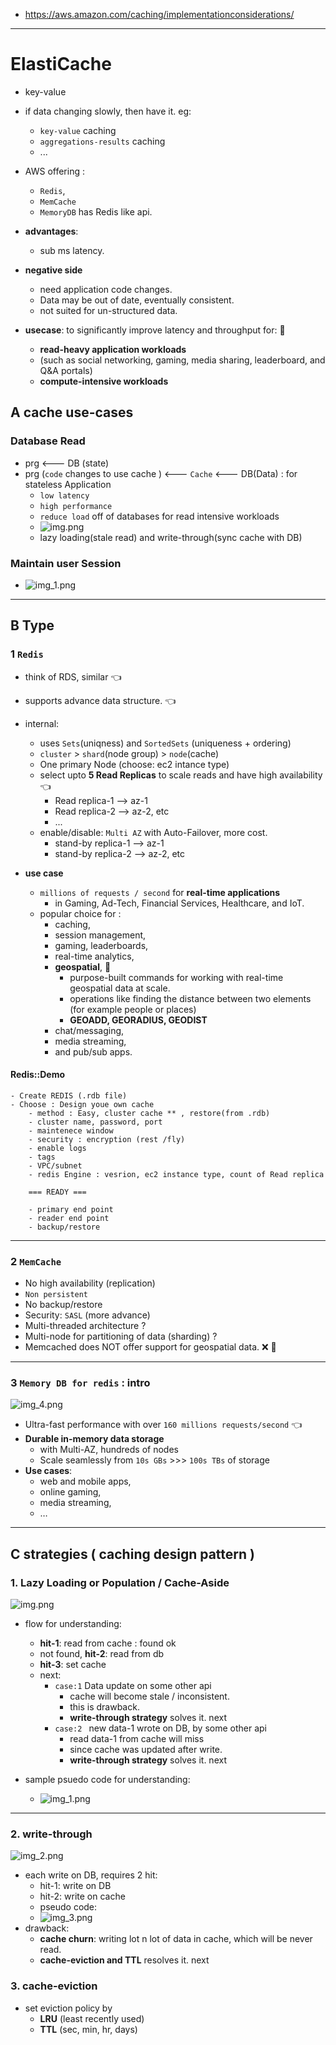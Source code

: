 - https://aws.amazon.com/caching/implementationconsiderations/
---
# ElastiCache
- key-value
- if data changing slowly, then have it. eg:
  - `key-value` caching
  - `aggregations-results` caching
  - ...
- AWS offering :  
  - `Redis`,
  - `MemCache`
  - `MemoryDB` has Redis like api.
- **advantages**:
  - sub ms latency.
- **negative side**
  - need application code changes.
  - Data may be out of date, eventually consistent.
  - not suited for un-structured  data.
  
- **usecase**: to significantly improve latency and throughput for: :dart:
  -  **read-heavy application workloads** 
    - (such as social networking, gaming, media sharing, leaderboard, and Q&A portals) 
  - **compute-intensive workloads**
    
## A cache use-cases
### **Database Read**
  - prg <--- DB (state)
  - prg (`code` changes to use cache ) <--- `Cache` <--- DB(Data) : for stateless Application
    - `low latency`
    - `high performance`
    - `reduce load` off of databases for read intensive workloads
    - ![img.png](../99_img/redis/img.png)
    - lazy loading(stale read) and write-through(sync cache with DB)
### **Maintain user Session**
  - ![img_1.png](../99_img/redis/img_1.png)

---
## B Type
###  1 `Redis` 
- think of RDS, similar :point_left:
- supports advance data structure. :point_left:
- internal: 
  - uses `Sets`(uniqness) and `SortedSets` (uniqueness + ordering)
  - `cluster` > `shard`(node group) > `node`(cache)
  - One primary Node (choose: ec2 intance type)
  - select upto **5 Read Replicas** to scale reads and have high availability :point_left:
    - Read replica-1 --> az-1
    - Read replica-2 --> az-2, etc
    - ...
  - enable/disable: `Multi AZ` with Auto-Failover, more cost.
    - stand-by replica-1 --> az-1
    - stand-by replica-2 --> az-2, etc

- **use case**    
  - `millions of requests / second` for **real-time applications** 
    - in Gaming, Ad-Tech, Financial Services, Healthcare, and IoT. 
  - popular choice for :
    - caching, 
    - session management, 
    - gaming, leaderboards, 
    - real-time analytics, 
    - **geospatial**, :dart:
      - purpose-built commands for working with real-time geospatial data at scale.
      - operations like finding the distance between two elements (for example people or places)
      - **GEOADD, GEORADIUS, GEODIST**
    - chat/messaging, 
    - media streaming, 
    - and pub/sub apps.

#### Redis::Demo
```
- Create REDIS (.rdb file)
- Choose : Design youe own cache
    - method : Easy, cluster cache ** , restore(from .rdb)
    - cluster name, password, port
    - maintenece window
    - security : encryption (rest /fly)
    - enable logs
    - tags
    - VPC/subnet
    - redis Engine : vesrion, ec2 instance type, count of Read replica
    
    === READY ===
    
    - primary end point
    - reader end point
    - backup/restore
```
---
### 2 `MemCache`
- No high availability (replication)
- `Non persistent` 
- No backup/restore
- Security: `SASL` (more advance)
- Multi-threaded architecture ?
- Multi-node for partitioning of data (sharding) ?
- Memcached does NOT offer support for geospatial data. :x: :dart:


---
### 3 `Memory DB for redis` : intro
![img_4.png](../99_img/dva/00/img_4.png)
- Ultra-fast performance with over `160 millions requests/second` :point_left:
- **Durable in-memory data storage** 
  - with Multi-AZ, hundreds of nodes
  - Scale seamlessly from `10s GBs` >>> `100s TBs` of storage
- **Use cases**: 
  - web and mobile apps, 
  - online gaming, 
  - media streaming,
  - …

---
## C strategies ( **caching design pattern** )
### 1. **Lazy Loading** or Population / Cache-Aside
![img.png](../99_img/dva/00/imgg.png)
- flow for understanding:
  - **hit-1**: read from cache : found ok
  - not found, **hit-2**: read from db
  - **hit-3**: set cache
  - next:
    - `case:1`  Data update on some other api
      - cache will become stale / inconsistent.
      - this is drawback. 
      - **write-through strategy** solves it. next
    - `case:2 ` new data-1 wrote on DB, by some other api
      - read data-1 from cache will miss
      - since cache was updated after write.
      - **write-through strategy** solves it. next
      
- sample psuedo code for understanding:
  - ![img_1.png](../99_img/dva/00/img_1.png)

---

### 2. **write-through**
![img_2.png](../99_img/dva/00/img_2.png)
- each write on DB, requires 2 hit:
  - hit-1: write on DB
  - hit-2: write on cache
  - pseudo code:
  - ![img_3.png](../99_img/dva/00/img_3.png)
- drawback:
  - **cache churn**: writing lot n lot of data in cache, which will be never read.
  - **cache-eviction and TTL** resolves it. next

### 3. **cache-eviction**
- set eviction policy by
  - **LRU** (least recently used)
  - **TTL** (sec, min, hr, days)